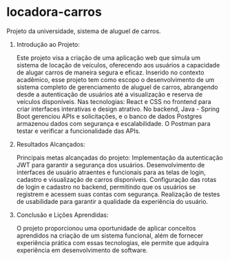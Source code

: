 # locadora-carros
Projeto da universidade, sistema de aluguel de carros.

1. Introdução ao Projeto:

    Este projeto visa a criação de uma aplicação web que simula um sistema de locação de veículos, oferecendo aos usuários a capacidade de alugar carros de maneira segura e eficaz. Inserido no contexto acadêmico, esse projeto tem como escopo o desenvolvimento de um sistema completo de gerenciamento de aluguel de carros, abrangendo desde a autenticação de usuários até a visualização e reserva de veículos disponíveis.
Nas tecnologias: React e CSS no frontend para criar interfaces interativas e design atrativo. No backend, Java - Spring Boot gerenciou APIs e solicitações, e o banco de dados Postgres armazenou dados com segurança e escalabilidade. O Postman para testar e verificar a funcionalidade das APIs.
 
3. Resultados Alcançados:
  
   Principais metas alcançadas do projeto: 
 Implementação da autenticação JWT para garantir a segurança dos usuários.
 Desenvolvimento de interfaces de usuário atraentes e funcionais para as telas de login, cadastro e visualização de carros disponíveis.
 Configuração das rotas de login e cadastro no backend, permitindo que os usuários se registrem e acessem suas contas com segurança.
 Realização de testes de usabilidade para garantir a qualidade da experiência do usuário.

5. Conclusão e Lições Aprendidas: 
 
   O projeto proporcionou uma oportunidade de aplicar conceitos aprendidos na criação de um sistema funcional, além de fornecer experiência prática com essas tecnologias, ele permite que adquira experiência em desenvolvimento de software.
